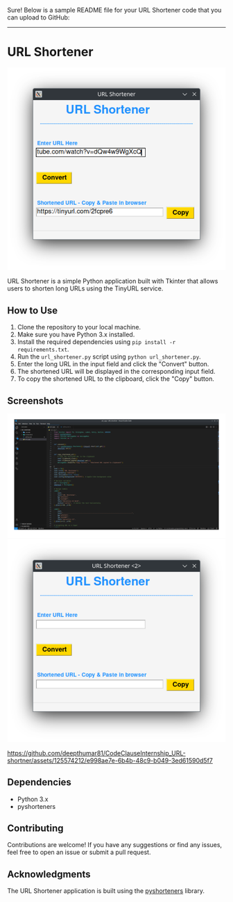 Sure! Below is a sample README file for your URL Shortener code that you can upload to GitHub:

---

# URL Shortener

![Screenshot](screenshot/url_s_2.png)

URL Shortener is a simple Python application built with Tkinter that allows users to shorten long URLs using the TinyURL service.

## How to Use

1. Clone the repository to your local machine.
2. Make sure you have Python 3.x installed.
3. Install the required dependencies using `pip install -r requirements.txt`.
4. Run the `url_shortener.py` script using `python url_shortener.py`.
5. Enter the long URL in the input field and click the "Convert" button.
6. The shortened URL will be displayed in the corresponding input field.
7. To copy the shortened URL to the clipboard, click the "Copy" button.

## Screenshots

![Screenshot 1](screenshot/url_s_1.png)
![Screenshot 2](screenshot/url_s_3.png)


https://github.com/deepthumar81/CodeClauseInternship_URL-shortner/assets/125574212/e998ae7e-6b4b-48c9-b049-3ed61590d5f7



## Dependencies

- Python 3.x
- pyshorteners

## Contributing

Contributions are welcome! If you have any suggestions or find any issues, feel free to open an issue or submit a pull request.

## Acknowledgments

The URL Shortener application is built using the [pyshorteners](https://pypi.org/project/pyshorteners/) library.

